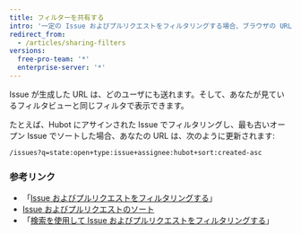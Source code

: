 ```yaml
---
title: フィルターを共有する
intro: '一定の Issue およびプルリクエストをフィルタリングする場合、ブラウザの URL は、次の表示にマッチするように自動的に更新されます。'
redirect_from:
  - /articles/sharing-filters
versions:
  free-pro-team: '*'
  enterprise-server: '*'
---
```


Issue が生成した URL は、どのユーザにも送れます。そして、あなたが見ているフィルタビューと同じフィルタで表示できます。

たとえば、Hubot にアサインされた Issue でフィルタリングし、最も古いオープン Issue でソートした場合、あなたの URL は、次のように更新されます:

```
/issues?q=state:open+type:issue+assignee:hubot+sort:created-asc
```

### 参考リンク

* 「[Issue およびプルリクエストをフィルタリングする](/articles/filtering-issues-and-pull-requests)」
* [Issue およびプルリクエストのソート](/articles/sorting-issues-and-pull-requests)
* 「[検索を使用して Issue およびプルリクエストをフィルタリングする](/articles/using-search-to-filter-issues-and-pull-requests)」
